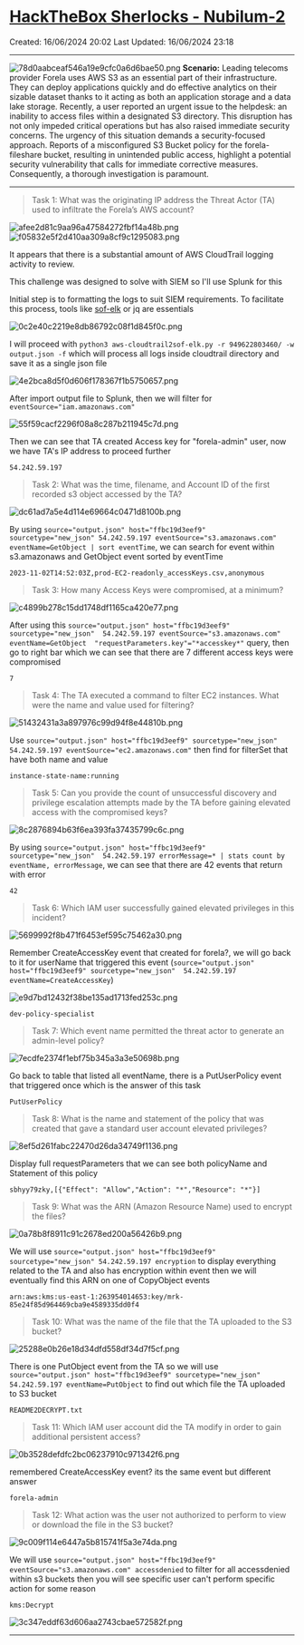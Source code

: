 # [HackTheBox Sherlocks - Nubilum-2](https://app.hackthebox.com/sherlocks/Nubilum-2)
Created: 16/06/2024 20:02
Last Updated: 16/06/2024 23:18
* * *
![78d0aabceaf546a19e9cfc0a6d6bae50.png](/resources/78d0aabceaf546a19e9cfc0a6d6bae50.png)
**Scenario:**
Leading telecoms provider Forela uses AWS S3 as an essential part of their infrastructure. They can deploy applications quickly and do effective analytics on their sizable dataset thanks to it acting as both an application storage and a data lake storage. Recently, a user reported an urgent issue to the helpdesk: an inability to access files within a designated S3 directory. This disruption has not only impeded critical operations but has also raised immediate security concerns. The urgency of this situation demands a security-focused approach. Reports of a misconfigured S3 Bucket policy for the forela-fileshare bucket, resulting in unintended public access, highlight a potential security vulnerability that calls for immediate corrective measures. Consequently, a thorough investigation is paramount.

* * *
>Task 1: What was the originating IP address the Threat Actor (TA) used to infiltrate the Forela’s AWS account?

![afee2d81c9aa96a47584272fbf14a48b.png](/resources/afee2d81c9aa96a47584272fbf14a48b.png)
![f05832e5f2d410aa309a8cf9c1295083.png](/resources/f05832e5f2d410aa309a8cf9c1295083.png)

It appears that there is a substantial amount of AWS CloudTrail logging activity to review.

This challenge was designed to solve with SIEM so I'll use Splunk for this

Initial step is to formatting the logs to suit SIEM requirements. To facilitate this process, tools like [sof-elk]([sof-elk](https://github.com/philhagen/sof-elk/blob/main/supporting-scripts/aws-cloudtrail2sof-elk.py)) or jq are essentials

![0c2e40c2219e8db86792c08f1d845f0c.png](/resources/0c2e40c2219e8db86792c08f1d845f0c.png)

I will proceed with `python3 aws-cloudtrail2sof-elk.py -r 949622803460/ -w output.json -f` which will process all logs inside cloudtrail directory and save it as a single json file

![4e2bca8d5f0d606f178367f1b5750657.png](/resources/4e2bca8d5f0d606f178367f1b5750657.png)

After import output file to Splunk, then we will filter for  `eventSource="iam.amazonaws.com"`

![55f59cacf2296f08a8c287b211945c7d.png](/resources/55f59cacf2296f08a8c287b211945c7d.png)

Then we can see that TA created Access key for "forela-admin" user, now we have TA's IP address to proceed further

```
54.242.59.197
```

>Task 2: What was the time, filename, and Account ID of the first recorded s3 object accessed by the TA?

![dc61ad7a5e4d114e69664c0471d8100b.png](/resources/dc61ad7a5e4d114e69664c0471d8100b.png)

By using `source="output.json" host="ffbc19d3eef9" sourcetype="new_json" 54.242.59.197 eventSource="s3.amazonaws.com" eventName=GetObject | sort eventTime`, we can search for event within s3.amazonaws and GetObject event sorted by eventTime

```
2023-11-02T14:52:03Z,prod-EC2-readonly_accessKeys.csv,anonymous
```

>Task 3: How many Access Keys were compromised, at a minimum?

![c4899b278c15dd1748df1165ca420e77.png](/resources/c4899b278c15dd1748df1165ca420e77.png)

After using this `source="output.json" host="ffbc19d3eef9" sourcetype="new_json"  54.242.59.197 eventSource="s3.amazonaws.com" eventName=GetObject  "requestParameters.key"="*accesskey*"` query, then go to right bar which we can see that there are 7 different access keys were compromised

```
7
```

>Task 4: The TA executed a command to filter EC2 instances. What were the name and value used for filtering?

![51432431a3a897976c99d94f8e44810b.png](/resources/51432431a3a897976c99d94f8e44810b.png)

Use `source="output.json" host="ffbc19d3eef9" sourcetype="new_json"  54.242.59.197 eventSource="ec2.amazonaws.com"` then find for filterSet that have both name and value

```
instance-state-name:running
```

>Task 5: Can you provide the count of unsuccessful discovery and privilege escalation attempts made by the TA before gaining elevated access with the compromised keys?

![8c2876894b63f6ea393fa37435799c6c.png](/resources/8c2876894b63f6ea393fa37435799c6c.png)

By using `source="output.json" host="ffbc19d3eef9" sourcetype="new_json"  54.242.59.197 errorMessage=*
| stats count by eventName, errorMessage`, we can see that there are 42 events that return with error 

```
42
```

>Task 6: Which IAM user successfully gained elevated privileges in this incident?

![5699992f8b471f6453ef595c75462a30.png](/resources/5699992f8b471f6453ef595c75462a30.png)

Remember CreateAccessKey event that created for forela?, we will go back to it for userName that triggered this event (`source="output.json" host="ffbc19d3eef9" sourcetype="new_json"  54.242.59.197 eventName=CreateAccessKey`)

![e9d7bd12432f38be135ad1713fed253c.png](/resources/e9d7bd12432f38be135ad1713fed253c.png)

```
dev-policy-specialist
```

>Task 7: Which event name permitted the threat actor to generate an admin-level policy?

![7ecdfe2374f1ebf75b345a3a3e50698b.png](/resources/7ecdfe2374f1ebf75b345a3a3e50698b.png)

Go back to table that listed all eventName, there is a PutUserPolicy event that triggered once which is the answer of this task

```
PutUserPolicy
```

>Task 8: What is the name and statement of the policy that was created that gave a standard user account elevated privileges?

![8ef5d261fabc22470d26da34749f1136.png](/resources/8ef5d261fabc22470d26da34749f1136.png)

Display full requestParameters that we can see both policyName and Statement of this policy 

```
sbhyy79zky,[{"Effect": "Allow","Action": "*","Resource": "*"}]
```

>Task 9: What was the ARN (Amazon Resource Name) used to encrypt the files?

![0a78b8f8911c91c2678ed200a56426b9.png](/resources/0a78b8f8911c91c2678ed200a56426b9.png)

We will use `source="output.json" host="ffbc19d3eef9" sourcetype="new_json" 54.242.59.197 encryption` to display everything related to the TA and also has encryption within event then we will eventually find this ARN on one of CopyObject events 

```
arn:aws:kms:us-east-1:263954014653:key/mrk-85e24f85d964469cba9e4589335dd0f4
```

>Task 10: What was the name of the file that the TA uploaded to the S3 bucket?

![25288e0b26e18d34dfd558df34d7f5cf.png](/resources/25288e0b26e18d34dfd558df34d7f5cf.png)

There is one PutObject event from the TA so we will use `source="output.json" host="ffbc19d3eef9" sourcetype="new_json"  54.242.59.197 eventName=PutObject` to find out which file the TA uploaded to S3 bucket

```
README2DECRYPT.txt
```

>Task 11: Which IAM user account did the TA modify in order to gain additional persistent access?

![0b3528defdfc2bc06237910c971342f6.png](/resources/0b3528defdfc2bc06237910c971342f6.png)

remembered CreateAccessKey event? its the same event but different answer

```
forela-admin
```

>Task 12: What action was the user not authorized to perform to view or download the file in the S3 bucket?

![9c009f114e6447a5b815741f5a3e74da.png](/resources/9c009f114e6447a5b815741f5a3e74da.png)

We will use `source="output.json" host="ffbc19d3eef9" eventSource="s3.amazonaws.com" accessdenied` to filter for all accessdenied within s3 buckets then you will see specific user can't perform specific action for some reason

```
kms:Decrypt
```

![3c347eddf63d606aa2743cbae572582f.png](/resources/3c347eddf63d606aa2743cbae572582f.png)
* * *
